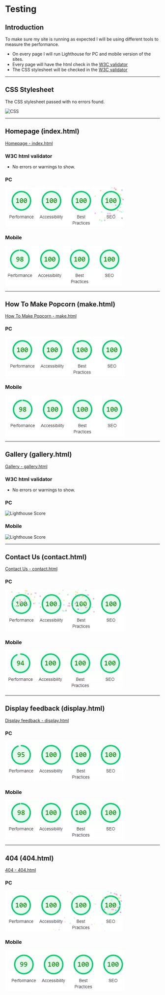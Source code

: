 # **Testing**

## Introduction

To make sure my site is running as expected I will be using different tools to measure the performance.

- On every page I will run Lighthouse for PC and mobile version of the sites.
- Every page will have the html check in the [W3C validator](https://validator.w3.org/)
- The CSS stylesheet will be checked in the [W3C validator](https://jigsaw.w3.org/css-validator/)

***
## CSS Stylesheet

The CSS stylesheet passed with no errors found.

![CSS](http://jigsaw.w3.org/css-validator/images/vcss)

***
## Homepage (index.html)
[Homepage - index.html](https://bobwritescode.github.io/ci-Project1/index.html)

### W3C html validator
- No errors or warnings to show.

### PC
![Lighthouse Score](assets/docs/testing/home-pc.webp)

### Mobile
![Lighthouse Score](assets/docs/testing/home-mobile.webp)

***
## How To Make Popcorn (make.html)
[How To Make Popcorn - make.html](https://bobwritescode.github.io/ci-Project1/make.html)

### PC
![Lighthouse Score](assets/docs/testing/make-pc.webp)

### Mobile
![Lighthouse Score](assets/docs/testing/make-mobile.webp)

***
## Gallery (gallery.html)
[Gallery - gallery.html](https://bobwritescode.github.io/ci-Project1/gallery.html)

### W3C html validator
- No errors or warnings to show.

### PC
![Lighthouse Score]()

### Mobile
![Lighthouse Score]()

***
## Contact Us (contact.html)
[Contact Us - contact.html](https://bobwritescode.github.io/ci-Project1/contact.html)

### PC
![Lighthouse Score](assets/docs/testing/contact-pc.webp)

### Mobile
![Lighthouse Score](assets/docs/testing/contact-mobile.webp)

***
## Display feedback (display.html)
[Display feedback - display.html](https://bobwritescode.github.io/ci-Project1/display.html)

### PC
![Lighthouse Score](assets/docs/testing/display-pc.webp)

### Mobile
![Lighthouse Score](assets/docs/testing/display-mobile.webp)

***
## 404 (404.html)
[404 - 404.html](https://bobwritescode.github.io/ci-Project1/404.html)


### PC
![Lighthouse Score](assets/docs/testing/404-pc.webp)

### Mobile
![Lighthouse Score](assets/docs/testing/404-mobile.webp)